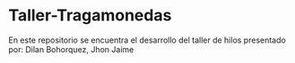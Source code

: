 # Taller-Tragamonedas
En este repositorio se encuentra el desarrollo del taller de hilos presentado por: Dilan Bohorquez, Jhon Jaime
